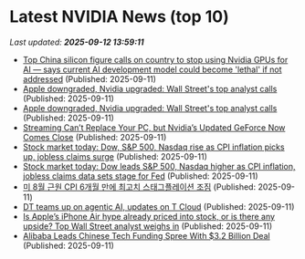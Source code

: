 # Latest NVIDIA News (top 10)
_Last updated: **2025-09-12 13:59:11**_

- [Top China silicon figure calls on country to stop using Nvidia GPUs for AI — says current AI development model could become 'lethal' if not addressed](https://www.tomshardware.com/tech-industry/artificial-intelligence/top-china-silicon-figure-calls-on-country-to-stop-using-nvidia-gpus-for-ai-says-current-ai-development-model-could-become-lethal-if-not-addressed) (Published: 2025-09-11)
- [Apple downgraded, Nvidia upgraded: Wall Street's top analyst calls](https://finance.yahoo.com/news/apple-downgraded-nvidia-upgraded-wall-134736182.html) (Published: 2025-09-11)
- [Apple downgraded, Nvidia upgraded: Wall Street's top analyst calls](https://thefly.com/permalinks/entry.php/id4196845/NVDA;CHWY;TMO;BILL;ZS;AAPL;AMD;FDX;UPS;CIB;TEAM;SYNA;SOUN;GTLB;CELH-Apple-downgraded-Nvidia-upgraded-Wall-Streets-top-analyst-calls) (Published: 2025-09-11)
- [Streaming Can’t Replace Your PC, but Nvidia’s Updated GeForce Now Comes Close](https://gizmodo.com/streaming-cant-replace-your-pc-but-nvidias-updated-geforce-now-comes-close-2000657060) (Published: 2025-09-11)
- [Stock market today: Dow, S&P 500, Nasdaq rise as CPI inflation picks up, jobless claims surge](https://finance.yahoo.com/news/live/stock-market-today-dow-sp-500-nasdaq-rise-as-cpi-inflation-picks-up-jobless-claims-surge-123815719.html) (Published: 2025-09-11)
- [Stock market today: Dow leads S&P 500, Nasdaq higher as CPI inflation, jobless claims data sets stage for Fed](https://finance.yahoo.com/news/live/stock-market-today-dow-leads-sp-500-nasdaq-higher-as-cpi-inflation-jobless-claims-data-sets-stage-for-fed-133449641.html) (Published: 2025-09-11)
- [미 8월 근원 CPI 6개월 만에 최고치 스태그플레이션 조짐](https://ryueyes11.tistory.com/511859) (Published: 2025-09-11)
- [DT teams up on agentic AI, updates on T Cloud](https://www.telecomtv.com/content/telcos-and-ai-channel/dt-teams-on-agentic-ai-updates-on-t-cloud-53817/) (Published: 2025-09-11)
- [Is Apple’s iPhone Air hype already priced into stock, or is there any upside? Top Wall Street analyst weighs in](https://economictimes.indiatimes.com/news/international/us/is-apples-iphone-air-hype-already-priced-into-stock-or-is-there-any-upside-top-wall-street-analyst-weighs-in/articleshow/123831747.cms) (Published: 2025-09-11)
- [Alibaba Leads Chinese Tech Funding Spree With $3.2 Billion Deal](https://finance.yahoo.com/news/alibaba-leads-chinese-tech-funding-035606623.html) (Published: 2025-09-11)
